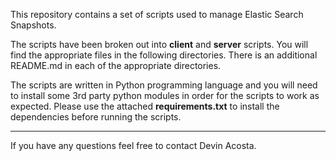   
This repository contains a set of scripts used to manage Elastic Search Snapshots.

The scripts have been broken out into **client** and **server** scripts. You will find the appropriate files in the following directories.
There is an additional README.md in each of the appropriate directories.

The scripts are written in Python programming language and you will need to install some 3rd party python modules in order for the scripts
to work as expected. Please use the attached **requirements.txt** to install the dependencies before running the scripts.

---

If you have any questions feel free to contact Devin Acosta.
